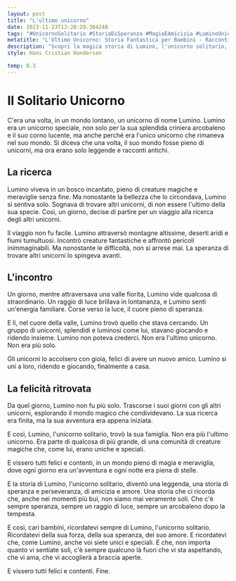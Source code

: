 ```yaml
---
layout: post
title: "L'ultimo unicorno"
date: 2023-11-23T13:28:29.364248
tags: "#UnicornoSolitario #StoriaDiSperanza #MagiaEAmicizia #LuminoUnicorno"
metatitle: "L'Ultimo Unicorno: Storia Fantastica per Bambini - Racconti Educativi e Divertenti"
description: "Scopri la magica storia di Lumino, l'unicorno solitario, in un viaggio pieno di avventure e speranza. Un racconto che insegna l'importanza dell'amicizia e dell'amore, ricordando a tutti che, non importa quanto ci si senta soli, c'è sempre qualcuno che ci aspetta. Perfetto per i bambini, ma anche per chi è bambino dentro."
style: Hans Cristian Handersen

temp: 0.3
---
```

# Il Solitario Unicorno

C'era una volta, in un mondo lontano, un unicorno di nome Lumino. Lumino era un unicorno speciale, non solo per la sua splendida criniera arcobaleno e il suo corno lucente, ma anche perché era l'unico unicorno che rimaneva nel suo mondo. Si diceva che una volta, il suo mondo fosse pieno di unicorni, ma ora erano solo leggende e racconti antichi.

## La ricerca

Lumino viveva in un bosco incantato, pieno di creature magiche e meraviglie senza fine. Ma nonostante la bellezza che lo circondava, Lumino si sentiva solo. Sognava di trovare altri unicorni, di non essere l'ultimo della sua specie. Così, un giorno, decise di partire per un viaggio alla ricerca degli altri unicorni.

Il viaggio non fu facile. Lumino attraversò montagne altissime, deserti aridi e fiumi tumultuosi. Incontrò creature fantastiche e affrontò pericoli inimmaginabili. Ma nonostante le difficoltà, non si arrese mai. La speranza di trovare altri unicorni lo spingeva avanti.

## L'incontro

Un giorno, mentre attraversava una valle fiorita, Lumino vide qualcosa di straordinario. Un raggio di luce brillava in lontananza, e Lumino sentì un'energia familiare. Corse verso la luce, il cuore pieno di speranza.

E lì, nel cuore della valle, Lumino trovò quello che stava cercando. Un gruppo di unicorni, splendidi e luminosi come lui, stavano giocando e ridendo insieme. Lumino non poteva crederci. Non era l'ultimo unicorno. Non era più solo.

Gli unicorni lo accolsero con gioia, felici di avere un nuovo amico. Lumino si unì a loro, ridendo e giocando, finalmente a casa.

## La felicità ritrovata

Da quel giorno, Lumino non fu più solo. Trascorse i suoi giorni con gli altri unicorni, esplorando il mondo magico che condividevano. La sua ricerca era finita, ma la sua avventura era appena iniziata.

E così, Lumino, l'unicorno solitario, trovò la sua famiglia. Non era più l'ultimo unicorno. Era parte di qualcosa di più grande, di una comunità di creature magiche che, come lui, erano uniche e speciali.

E vissero tutti felici e contenti, in un mondo pieno di magia e meraviglia, dove ogni giorno era un'avventura e ogni notte era piena di stelle.

E la storia di Lumino, l'unicorno solitario, diventò una leggenda, una storia di speranza e perseveranza, di amicizia e amore. Una storia che ci ricorda che, anche nei momenti più bui, non siamo mai veramente soli. Che c'è sempre speranza, sempre un raggio di luce, sempre un arcobaleno dopo la tempesta.

E così, cari bambini, ricordatevi sempre di Lumino, l'unicorno solitario. Ricordatevi della sua forza, della sua speranza, del suo amore. E ricordatevi che, come Lumino, anche voi siete unici e speciali. E che, non importa quanto vi sentiate soli, c'è sempre qualcuno là fuori che vi sta aspettando, che vi ama, che vi accoglierà a braccia aperte.

E vissero tutti felici e contenti. Fine.

        